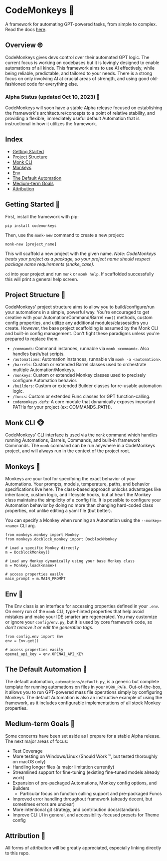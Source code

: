 # CodeMonkeys 🐒

A framework for automating GPT-powered tasks, from simple to complex. Read the docs [here](https://cooleydw494.github.io/codemonkeys).

## Overview 🌐

CodeMonkeys gives devs control over their automated GPT logic. The current focus is working on codebases but it is lovingly designed to enable automations of all kinds. This framework aims to use AI effectively, while being reliable, predictable, and tailored to your needs. There is a strong focus on only involving AI at crucial areas of strength, and using good old-fashioned code for everything else.

### Alpha Status (updated Oct 10, 2023) 🚧
CodeMonkeys will soon have a stable Alpha release focused on establishing the framework's architecture/concepts to a point of relative stability, and providing a flexible, immediately useful default Automation that is instructional in how it utilizes the framework.

## Index
- [Getting Started](#getting-started-)
- [Project Structure](#project-structure-)
- [Monk CLI](#monk-cli-)
- [Monkeys](#monkeys-)
- [Env](#env-)
- [The Default Automation](#the-default-automation-)
- [Medium-term Goals](#medium-term-goals-)
- [Attribution](#attribution-)


## Getting Started 🚀

First, install the framework with pip:
```
pip install codemonkeys
```

Then, use the `monk-new` command to create a new project:
```
monk-new [project_name]
```
This will scaffold a new project with the given name. _Note: CodeMonkeys treats your project as a package, so your project name should respect package name requirements (snake_case)._

`cd` into your project and run `monk` or `monk help`. If scaffolded successfully this will print a general help screen.

## Project Structure 📁
CodeMonkeys' project structure aims to allow you to build/configure/run your automations in a simple, powerful way. You're encouraged to get creative with your Automation/Command/Barrel `run()` methods, custom config properties, and utilize any additional modules/classes/dirs you create. However, the base project scaffolding is assumed by the Monk CLI and built-in config management. Don't fight these paradigms unless you're prepared to replace them.

* `/commands`: Command instances, runnable via `monk <command>`. Also handles bash/bat scripts.
* `/automations`: Automation instances, runnable via `monk -a <automation>`.
* `/barrels`: Custom or extended Barrel classes used to orchestrate multiple Automation/Monkeys.
* `/monkeys`: Custom or extended Monkey classes used to precisely configure Automation behavior.
* `/builders`: Custom or extended Builder classes for re-usable automation logic.
* `/funcs`: Custom or extended Func classes for GPT function-calling.
* `codemonkeys.defs`: A core module that dynamically exposes important PATHs for your project (ex: COMMANDS_PATH).

## Monk CLI 🐵

CodeMonkeys' CLI interface is used via the `monk` command which handles running Automations, Barrels, Commands, and built-in framework Commands. The `monk` command can be run anywhere in a CodeMonkeys project, and will always run in the context of the project root.

## Monkeys 🐒
Monkeys are your tool for specifying the exact behavior of your Automations. Your prompts, models, temperature, paths, and behavior specifications live here. The class-based approach unlocks advantages like inheritance, custom logic, and lifecycle hooks, but at heart the Monkey class maintains the simplicity of a config file. It is possible to configure your Automation behavior by doing no more than changing hard-coded class properties, not unlike editing a yaml file (but better).

You can specify a Monkey when running an Automation using the `--monkey=<name>` CLI arg.

```
from monkeys.monkey import Monkey
from monkeys.docblock_monkey import DocblockMonkey

# Load a specific Monkey directly
m = DocblockMonkey()

# Load any Monkey dynamically using your base Monkey class
m = Monkey.load(<name>)

# access properties easily
main_prompt = m.MAIN_PROMPT
```

## Env 📝
The Env class is an interface for accessing properties defined in your `.env`. On every run of the `monk` CLI, type-hinted properties that help avoid mistakes and make your IDE smarter are regenerated. You may customize or ignore your `config/env.py`, but it is used by core framework code, so _don't remove it or edit the generation tags_.

```
from config.env import Env
env = Env.get()

# access properties easily
openai_api_key = env.OPENAI_API_KEY
```

## The Default Automation 🤖

The default automation, `automations/default.py`, is a generic but complete template for running automations on files in your `WORK_PATH`. Out-of-the-box, it allows you to run GPT-powered mass file operations simply by configuring Monkeys. The default Automation is also an instructive example of using the framework, as it includes configurable implementations of all stock Monkey properties.

## Medium-term Goals 📅
Some concerns have been set aside as I prepare for a stable Alpha release. The next major areas of focus:
- Test Coverage
- More testing on Windows/Linux (Should Work ™️, but tested thoroughly on macOS only)
- Handling longer files (a major limitation currently)
- Streamlined support for fine-tuning (existing fine-tuned models already work)
- Expansion of pre-packaged Automations, Monkey config options, and Builders
  - Particular focus on function calling support and pre-packaged Funcs
- Improved error handling throughout framework (already decent, but sometimes errors are unclear)
- More intentional git strategy, and contribution docs/standards
- Improve CLI UI in general, and accessibility-focused presets for Theme config

## Attribution 🙏
All forms of attribution will be greatly appreciated, especially linking directly to this repo.
